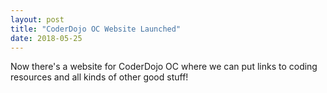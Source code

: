 ```yaml
---
layout: post
title: "CoderDojo OC Website Launched"
date: 2018-05-25
---
```


Now there's a website for CoderDojo OC where we can put links to coding resources and all kinds of other good stuff!
